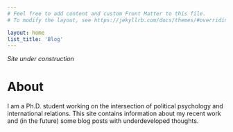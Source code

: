 ```yaml
---
# Feel free to add content and custom Front Matter to this file.
# To modify the layout, see https://jekyllrb.com/docs/themes/#overriding-theme-defaults

layout: home
list_title: 'Blog'
---
```

*Site under construction*

# About


I am a Ph.D. student working on the intersection of political psychology and international relations. This site contains information about my recent work and (in the future) some blog posts with underdeveloped thoughts.


<br/><br/>
